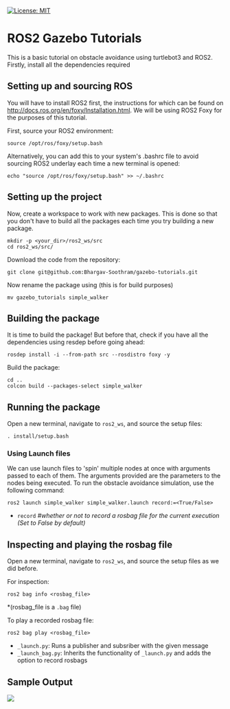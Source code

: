 [![License: MIT](https://img.shields.io/badge/License-MIT-pink.svg)](https://opensource.org/licenses/MIT)

# ROS2 Gazebo Tutorials
This is a basic tutorial on obstacle avoidance using turtlebot3 and ROS2. Firstly, install all the dependencies required 

## **Setting up and sourcing ROS**
You will have to install ROS2 first, the instructions for which can be found on http://docs.ros.org/en/foxy/Installation.html. We will be using ROS2 Foxy for the purposes of this tutorial.

First, source your ROS2 environment:

```
source /opt/ros/foxy/setup.bash
```
Alternatively, you can add this to your system's .bashrc file to avoid sourcing ROS2 underlay each time a new terminal is opened: 
```
echo "source /opt/ros/foxy/setup.bash" >> ~/.bashrc
```

## **Setting up the project**
Now, create a workspace to work with new packages. This is done so that you don't have to build all the packages each time you try building a new package. 
```
mkdir -p <your_dir>/ros2_ws/src
cd ros2_ws/src/
```
Download the code from the repository:
```
git clone git@github.com:Bhargav-Soothram/gazebo-tutorials.git
```
Now rename the package using (this is for build purposes)
```
mv gazebo_tutorials simple_walker
```

## **Building the package**
It is time to build the package! But before that, check if you have all the dependencies using resdep before going ahead:
```
rosdep install -i --from-path src --rosdistro foxy -y
```
Build the package:
```
cd ..
colcon build --packages-select simple_walker
```

## **Running the package**
Open a new terminal, navigate to `ros2_ws`, and source the setup files:

```
. install/setup.bash
```

### **Using Launch files**
We can use launch files to 'spin' multiple nodes at once with arguments passed to each of them. The arguments provided are the parameters to the nodes being executed. To run the obstacle avoidance simulation, use the following command:
```
ros2 launch simple_walker simple_walker.launch record:=<True/False>
```

* `record`  *#whether or not to record a rosbag file for the current execution (Set to False by default)* 


## **Inspecting and playing the rosbag file**
Open a new terminal, navigate to `ros2_ws`, and source the setup files as we did before.

For inspection:
```
ros2 bag info <rosbag_file>
```
*(rosbag_file is a `.bag` file)

To play a recorded rosbag file:
```
ros2 bag play <rosbag_file>
```
* `_launch.py`: Runs a publisher and subsriber with the given message
* `_launch_bag.py`: Inherits the functionality of `_launch.py` and adds the option to record rosbags

## **Sample Output**
![](results/output.gif)